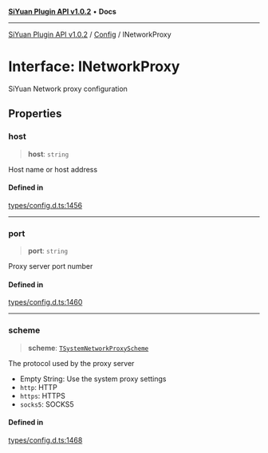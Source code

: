 [**SiYuan Plugin API v1.0.2**](../../../README.md) • **Docs**

---

[SiYuan Plugin API v1.0.2](../../../README.md) / [Config](../README.md) / INetworkProxy

# Interface: INetworkProxy

SiYuan Network proxy configuration

## Properties

### host

> **host**: `string`

Host name or host address

#### Defined in

[types/config.d.ts:1456](https://github.com/siyuan-note/petal/tree/main/types/config.d.ts#L1456)

---

### port

> **port**: `string`

Proxy server port number

#### Defined in

[types/config.d.ts:1460](https://github.com/siyuan-note/petal/tree/main/types/config.d.ts#L1460)

---

### scheme

> **scheme**: [`TSystemNetworkProxyScheme`](../type-aliases/TSystemNetworkProxyScheme.md)

The protocol used by the proxy server

- Empty String: Use the system proxy settings
- `http`: HTTP
- `https`: HTTPS
- `socks5`: SOCKS5

#### Defined in

[types/config.d.ts:1468](https://github.com/siyuan-note/petal/tree/main/types/config.d.ts#L1468)
